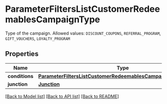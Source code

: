 # ParameterFiltersListCustomerRedeemablesCampaignType

Type of the campaign. Allowed values: `DISCOUNT_COUPONS`, `REFERRAL_PROGRAM`, `GIFT_VOUCHERS`, `LOYALTY_PROGRAM`

## Properties
Name | Type | Description | Notes
------------ | ------------- | ------------- | -------------
**conditions** | [**ParameterFiltersListCustomerRedeemablesCampaignTypeConditions**](ParameterFiltersListCustomerRedeemablesCampaignTypeConditions.md) |  | [optional] 
**junction** | [**Junction**](Junction.md) |  | [optional] 

[[Back to Model list]](../README.md#documentation-for-models) [[Back to API list]](../README.md#documentation-for-api-endpoints) [[Back to README]](../README.md)


